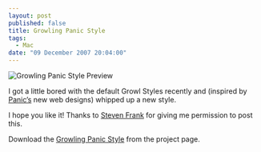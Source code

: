 ```yaml
---
layout: post
published: false
title: Growling Panic Style
tags: 
  - Mac
date: "09 December 2007 20:04:00"
---
```


<img src="http://static.tonyarnold.com/growling_panic_style_preview-1306152190.png" alt="Growling Panic Style Preview" class="center"/>

I got a little bored with the default Growl Styles recently and (inspired by [Panic’s][2] new web designs) whipped up a new style.

I hope you like it! Thanks to [Steven Frank][3] for giving me permission to post this.

Download the [Growling Panic Style][4] from the project page.

 [2]: http://panic.com/
 [3]: http://stevenf.com/
 [4]: http://tonyarnold.com/projects/growling-panic-style/